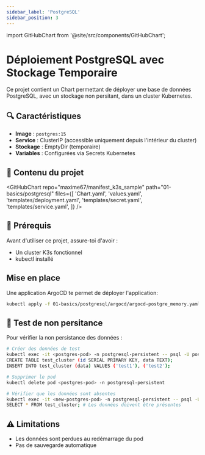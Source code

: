 ```yaml
---
sidebar_label: 'PostgreSQL'
sidebar_position: 3
---
```

import GitHubChart from '@site/src/components/GitHubChart';

# Déploiement PostgreSQL avec Stockage Temporaire

Ce projet contient un Chart permettant de déployer une base de données PostgreSQL, avec un stockage non persitant, dans un cluster Kubernetes.

## 🔍 Caractéristiques

- **Image** : `postgres:15`
- **Service** : ClusterIP (accessible uniquement depuis l'intérieur du cluster)
- **Stockage** : EmptyDir (temporaire)
- **Variables** : Configurées via Secrets Kubernetes


## 📂 Contenu du projet

<GitHubChart
repo="maxime67/manifest_k3s_sample"
path="01-basics/postgresql"
files={[
'Chart.yaml',
'values.yaml',
'templates/deployment.yaml',
'templates/secret.yaml',
'templates/service.yaml',
]}
/>

## 🚀 Prérequis

Avant d'utiliser ce projet, assure-toi d'avoir :

- Un cluster K3s fonctionnel
- kubectl installé

## Mise en place

Une application ArgoCD te permet de déployer l'application:

```bash
kubectl apply -f 01-basics/postgresql/argocd/argocd-postgre_memory.yaml
```

## 🧪 Test de non persitance

Pour vérifier la non persistance des données :

```bash
# Créer des données de test
kubectl exec -it <postgres-pod> -n postgresql-persistent -- psql -U postgres
CREATE TABLE test_cluster (id SERIAL PRIMARY KEY, data TEXT);
INSERT INTO test_cluster (data) VALUES ('test1'), ('test2');

# Supprimer le pod
kubectl delete pod <postgres-pod> -n postgresql-persistent

# Vérifier que les données sont absentes
kubectl exec -it <new-postgres-pod> -n postgresql-persistent -- psql -U postgres
SELECT * FROM test_cluster; # Les données doivent être présentes
```

## ⚠️ Limitations

- Les données sont perdues au redémarrage du pod
- Pas de sauvegarde automatique